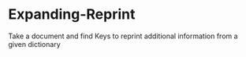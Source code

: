 # Expanding-Reprint
Take a document and find Keys to reprint additional information from a given dictionary
